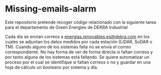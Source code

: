 # Missing-emails-alarm

Este repositorio pretende recoger código relacionado con la siguiente tarea para el departamento de Green Energies de DEKRA Industrial

Cada día se envian correos a energias.renovables.es@dekra.com en los cuales se adjuntan los datos medidos por cada estación (LiDAR, SoDAR o TM).
Cuando alguno de los sistemas falla no se envía el correo correspondiente.
No hay forma de ver de forma directa si faltan correos y por tanto alguna de los sistemas está fallando.
Se quiere automatizar un proceso por el cual se identifique si faltan correos o no y guardar en una hoja de cálculo un booleano por sistema y día.

